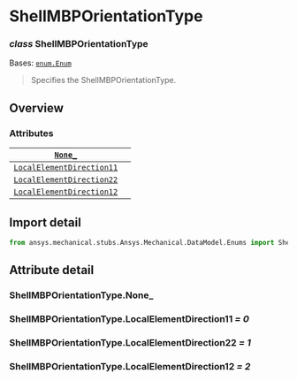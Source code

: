 <a id="shellmbporientationtype"></a>

# ShellMBPOrientationType

<a id="ShellMBPOrientationType"></a>

### *class* ShellMBPOrientationType

Bases: [`enum.Enum`](https://docs.python.org/3/library/enum.html#enum.Enum)

> Specifies the ShellMBPOrientationType.

> <!-- !! processed by numpydoc !! -->

<a id="overview"></a>

## Overview

### Attributes

| [`None_`](#ShellMBPOrientationType.None_)                                     |    |
|-------------------------------------------------------------------------------|----|
| [`LocalElementDirection11`](#ShellMBPOrientationType.LocalElementDirection11) |    |
| [`LocalElementDirection22`](#ShellMBPOrientationType.LocalElementDirection22) |    |
| [`LocalElementDirection12`](#ShellMBPOrientationType.LocalElementDirection12) |    |

<a id="import-detail"></a>

## Import detail

```python
from ansys.mechanical.stubs.Ansys.Mechanical.DataModel.Enums import ShellMBPOrientationType
```

<a id="attribute-detail"></a>

## Attribute detail

<a id="ShellMBPOrientationType.None_"></a>

### ShellMBPOrientationType.None_

<a id="ShellMBPOrientationType.LocalElementDirection11"></a>

### ShellMBPOrientationType.LocalElementDirection11 *= 0*

<a id="ShellMBPOrientationType.LocalElementDirection22"></a>

### ShellMBPOrientationType.LocalElementDirection22 *= 1*

<a id="ShellMBPOrientationType.LocalElementDirection12"></a>

### ShellMBPOrientationType.LocalElementDirection12 *= 2*
